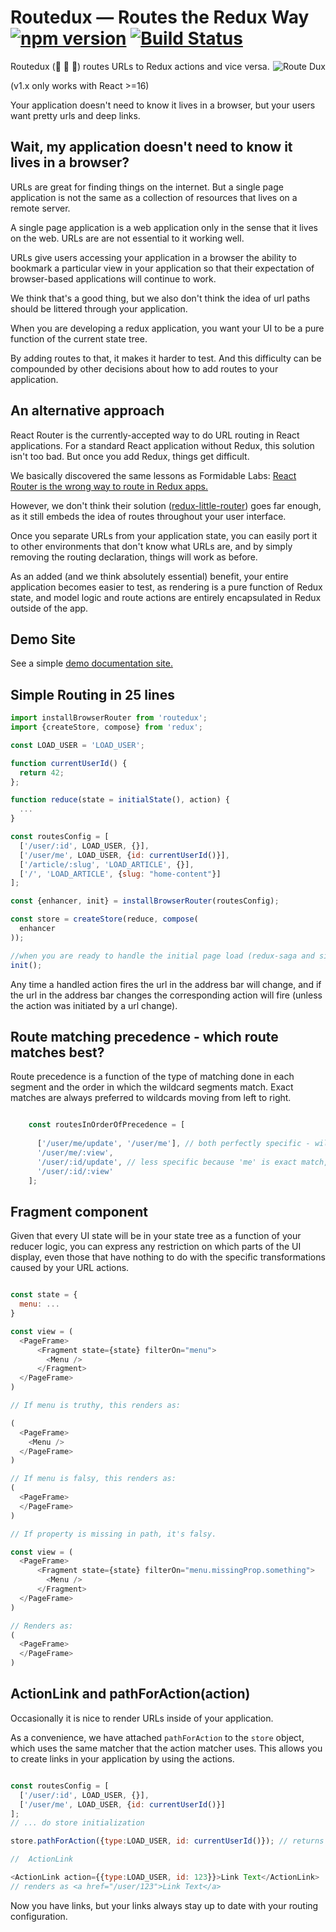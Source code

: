 # Routedux — Routes the Redux Way [![npm version](https://badge.fury.io/js/routedux.svg)](https://badge.fury.io/js/routedux) [![Build Status](https://travis-ci.org/cjdev/routedux.svg?branch=master)](https://travis-ci.org/cjdev/routedux) 

<img alt="Route Dux" src="https://upload.wikimedia.org/wikipedia/commons/thumb/d/da/Ducks_crossing_the_road_sign.png/92px-Ducks_crossing_the_road_sign.png" align="right" />

Routedux (:duck: :duck: :duck:) routes URLs to Redux actions and vice versa. 

(v1.x only works with React >=16)

Your application doesn't need to know it lives in a browser, but your users want pretty urls and deep links. 

## Wait, my application doesn't need to know it lives in a browser?

URLs are great for finding things on the internet.  But a single page application is not the same as a collection of 
resources that lives on a remote server.

A single page application is a web application only in the sense that it lives on the web.  URLs are are not essential
to it working well.  

URLs give users accessing your application in a browser the ability to bookmark a particular view in your application
so that their expectation of browser-based applications will continue to work.

We think that's a good thing, but we also don't think the idea of url paths should be littered through your application.

When you are developing a redux application, you want your UI to be a pure function of the current state tree.  

By adding routes to that, it makes it harder to test.  And this difficulty can be compounded by other decisions about how
to add routes to your application. 

## An alternative approach

React Router is the currently-accepted way to do URL routing in React applications.  For a standard React application without
Redux, this solution isn't too bad.  But once you add Redux, things get difficult.

We basically discovered the same lessons as Formidable Labs: [React Router is the wrong way to route in Redux apps.](http://formidable.com/blog/2016/07/11/let-the-url-do-the-talking-part-1-the-pain-of-react-router-in-redux/)

However, we don't think their solution ([redux-little-router](https://github.com/FormidableLabs/redux-little-router)) 
goes far enough, as it still embeds the idea of routes throughout your user interface.

Once you separate URLs from your application state, you can easily port it to other environments that don't know what
URLs are, and by simply removing the routing declaration, things will work as before.  

As an added (and we think absolutely essential) benefit, your entire application becomes easier to test, as rendering
is a pure function of Redux state, and model logic and route actions are entirely encapsulated in Redux outside of the app.

## Demo Site

See a simple [demo documentation site.](https://github.com/cjdev/routedux-docs-demo)

## Simple Routing in 25 lines

```javascript
import installBrowserRouter from 'routedux';
import {createStore, compose} from 'redux';

const LOAD_USER = 'LOAD_USER';

function currentUserId() {
  return 42;
};

function reduce(state = initialState(), action) {
  ...
}

const routesConfig = [
  ['/user/:id', LOAD_USER, {}],
  ['/user/me', LOAD_USER, {id: currentUserId()}],
  ['/article/:slug', 'LOAD_ARTICLE', {}],
  ['/', 'LOAD_ARTICLE', {slug: "home-content"}]
];

const {enhancer, init} = installBrowserRouter(routesConfig);

const store = createStore(reduce, compose(
  enhancer
));

//when you are ready to handle the initial page load (redux-saga and similar libraries necessitate this being separte)
init();

```

Any time a handled action fires the url in the address bar will change, and if the url in the address bar changes
the corresponding action will fire (unless the action was initiated by a url change).


## Route matching precedence - which route matches best?

Route precedence is a function of the type of matching done in each segment and the order in which the wildcard segments
match.  Exact matches are always preferred to wildcards moving from left to right.  

```javascript

    const routesInOrderOfPrecedence = [
      
      ['/user/me/update', '/user/me'], // both perfectly specific - will match above any wildcard route
      '/user/me/:view',
      '/user/:id/update', // less specific because 'me' is exact match, while :id is a wildcard
      '/user/:id/:view'
    ];

```

## Fragment component

Given that every UI state will be in your state tree as a function of your reducer logic, you can express any restriction
on which parts of the UI display, even those that have nothing to do with the specific transformations caused by 
your URL actions.

```javascript

const state = {
  menu: ...
}

const view = (
  <PageFrame>
      <Fragment state={state} filterOn="menu">
        <Menu />
      </Fragment>
  </PageFrame>
)

// If menu is truthy, this renders as:

(
  <PageFrame>
    <Menu />
  </PageFrame>
)

// If menu is falsy, this renders as:
(
  <PageFrame>
  </PageFrame>
)

// If property is missing in path, it's falsy.

const view = (
  <PageFrame>
      <Fragment state={state} filterOn="menu.missingProp.something">
        <Menu />
      </Fragment>
  </PageFrame>
)

// Renders as: 
(
  <PageFrame>
  </PageFrame>
)

```
## ActionLink and pathForAction(action)

Occasionally it is nice to render URLs inside of your application.

As a convenience, we have attached `pathForAction` to the  `store` object, which uses the same matcher that the
action matcher uses.  This allows you to create links in your application by using the actions.

```javascript

const routesConfig = [
  ['/user/:id', LOAD_USER, {}],
  ['/user/me', LOAD_USER, {id: currentUserId()}]
];
// ... do store initialization

store.pathForAction({type:LOAD_USER, id: currentUserId()}); // returns /user/me

//  ActionLink

<ActionLink action={{type:LOAD_USER, id: 123}}>Link Text</ActionLink>
// renders as <a href="/user/123">Link Text</a>

```

Now you have links, but your links always stay up to date with your routing configuration.  
